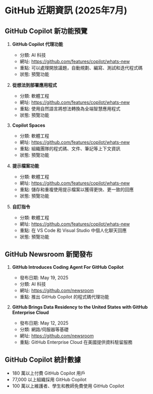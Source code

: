 # GitHub 近期資訊 (2025年7月)

## GitHub Copilot 新功能預覽
1. **GitHub Copilot 代理功能**
   - 分類: AI 科技
   - 網址: https://github.com/features/copilot/whats-new
   - 重點: 可以處理開放議題，自動規劃、編寫、測試和迭代程式碼
   - 狀態: 預覽功能

2. **從想法到部署應用程式**
   - 分類: 軟體工程
   - 網址: https://github.com/features/copilot/whats-new
   - 重點: 使用自然語言將想法轉換為全端智慧應用程式
   - 狀態: 預覽功能

3. **Copilot Spaces**
   - 分類: 軟體工程
   - 網址: https://github.com/features/copilot/whats-new
   - 重點: 組織團隊的程式碼、文件、筆記等上下文資訊
   - 狀態: 預覽功能

4. **提示檔案功能**
   - 分類: 軟體工程
   - 網址: https://github.com/features/copilot/whats-new
   - 重點: 儲存和重複使用提示檔案以獲得更快、更一致的回應
   - 狀態: 預覽功能

5. **自訂指令**
   - 分類: 軟體工程
   - 網址: https://github.com/features/copilot/whats-new
   - 重點: 在 VS Code 和 Visual Studio 中個人化聊天回應
   - 狀態: 預覽功能

## GitHub Newsroom 新聞發布
1. **GitHub Introduces Coding Agent For GitHub Copilot**
   - 發布日期: May 19, 2025
   - 分類: AI 科技
   - 網址: https://github.com/newsroom
   - 重點: 推出 GitHub Copilot 的程式碼代理功能

2. **GitHub Brings Data Residency to the United States with GitHub Enterprise Cloud**
   - 發布日期: May 12, 2025
   - 分類: 網路/伺服器等基礎
   - 網址: https://github.com/newsroom
   - 重點: GitHub Enterprise Cloud 在美國提供資料駐留服務

## GitHub Copilot 統計數據
- 180 萬以上付費 GitHub Copilot 用戶
- 77,000 以上組織採用 GitHub Copilot
- 100 萬以上維護者、學生和教師免費使用 GitHub Copilot

